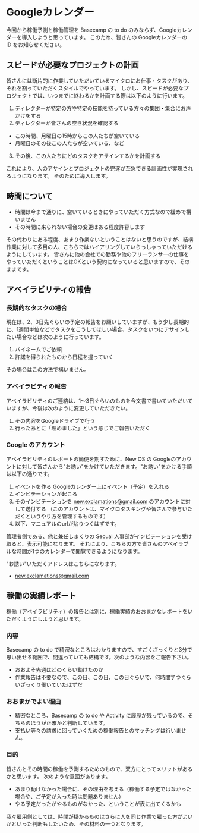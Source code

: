 Googleカレンダー
=====
今回から稼働予測と稼働管理を Basecamp の to do のみならず、Googleカレンダーを導入しようと思っています。
このため、皆さんの Googleカレンダーの ID をお知らせください。

スピードが必要なプロジェクトの計画
-----
皆さんには断片的に作業していただいているマイクロにお仕事・タスクがあり、それを割っていただくスタイルでやっています。
しかし、スピードが必要なプロジェクトでは、いつまでに終わるかを計画する際は以下のように行います。

1. ディレクターが特定の方や特定の技能を持っている方々の集団・集合にお声かけをする
2. ディレクターが皆さんの空き状況を確認する 
  - この時間、月曜日の15時からこの人たちが空いている
  - 月曜日のその後この人たちが空いている、など
3. その後、この人たちにどのタスクをアサインするかを計画する

これにより、人のアサインとプロジェクトの完遂が至急できる計画性が実現されるようになります。
そのために導入します。


時間について
-----
- 時間は今まで通りに、空いているときにやっていただく方式なので緩めで構いません
- その時間に来られない場合の変更はある程度許容します

その代わりにある程度、あまり作業ないということはないと思うのですが、結構作業に対して多目の人、こちらではハイアリングしていらっしゃっていただけるようにしています。
皆さんに他の会社での勤務や他のフリーランサーの仕事をやっていただくということはOKという契約になっていると思いますので、そのままです。


アベイラビリティの報告
-----
### 長期的なタスクの場合
現在は、2、3日先ぐらいの予定の報告をお願いしていますが、もう少し長期的に、1週間単位などでタスクをこうしてほしい場合、タスクをいつにアサインしたい場合などは次のように行っています。
 1. バイネームでご依頼
 2. 許諾を得られたものから日程を握っていく

その場合はこの方法で構いません。

### アベイラビティの報告
アベイラビリティのご連絡は、1～3日ぐらいのものを今文書で書いていただいていますが、今後は次のように変更していただきたい。

1. その内容をGoogleドライブで行う
2. 行ったあとに「埋めました」という感じでご報告いただく

### Google のアカウント
アベイラビリティのレポートの簡便を期すために、New OS の Googleのアカウントに対して皆さんから"お誘い"をかけていただきます。"お誘い"をかける手順は以下の通りです。

1. イベントを作る
Googleカレンダー上にイベント（予定）を入れる
2. インビテーションが起こる
3. そのインビテーションを new.exclamations@gmail.com のアカウントに対して送付する
（このアカウントは、マイクロタスキングや皆さんで参与いただくというやり方を管理するものです）
4. 以下、マニュアルのurlが貼りつくはずです。

管理者側である、他と兼任しまくりの Secual 人事部がインビテーションを受け取ると、表示可能になります。
それにより、こちらの方で皆さんのアベイラブルな時間が1つのカレンダーで閲覧できるようになります。

"お誘い"いただくアドレスはこちらになります。
- new.exclamations@gmail.com

稼働の実績レポート
-----
稼働（アベイラビリティ）の報告とは別に、稼働実績のおおまかなレポートをいただくようにしようと思います。

### 内容
Basecamp の to do で精密なところはわかりますので、すごくざっくりと3分で思い出せる範囲で、間違っていても結構です。次のような内容をご報告下さい。
- おおよそ先週はどのくらい動けたのか
- 作業報告は不要なので、この日、この日、この日ぐらいで、何時間ずつぐらいざっくり働いていたはずだ

### おおまかでよい理由
- 精密なところ、Basecamp の to do や Activity に履歴が残っているので、そちらのほうが正確かと判断しています。
- 支払い等々の請求に回っていくための稼働報告とのマッチングは行いません。

### 目的
皆さんとその時間の稼働を予測するためのもので、双方にとってメリットがあるかと思います。
次のような意図があります。
- あまり動けなかった場合に、その理由を考える（稼働する予定ではなかった場合や、ご予定が入った時は問題ありません）
- やる予定だったがやるものがなかった、ということが表に出てくるかも

我々雇用側としては、時間が掛かるものはさらに人を同じ作業で雇った方がよいかといった判断もしたいため、その材料の一つとなります。
